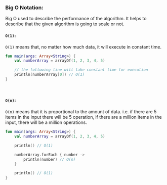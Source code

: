 ### Big O Notation:

Big O used to describe the performance of the algorithm. It helps to describe that the given algorithm is going to scale
or not.

#### `O(1)`:

`O(1)` means that, no matter how much data, it will execute in constant time.

```kotlin
fun main(args: Array<String>) {
    val numberArray = arrayOf(1, 2, 3, 4, 5)

    // the following line will take constant time for execution
    println(numberArray[0]) // O(1)
}
```

<br/>

#### `O(n)`:

`O(n)` means that it is proportional to the amount of data. i.e. if there are 5 items in the input there will be 5
operation, if there are a million items in the input, there will be a million operations.

```kotlin
fun main(args: Array<String>) {
    val numberArray = arrayOf(1, 2, 3, 4, 5)

    println() // O(1)

    numberArray.forEach { number ->
        println(number) // O(n)
    }

    println() // O(1)
}
```

